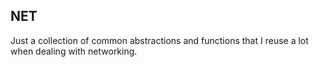 ## NET

Just a collection of common abstractions and functions that I reuse a lot when dealing with networking.
